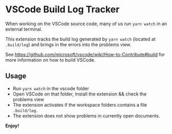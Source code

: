 # VSCode Build Log Tracker

When working on the VSCode source code, many of us run `yarn watch` in an external terminal.

This extension tracks the build log generated by `yarn watch` (located at `.build/log`) and brings in the errors into the problems view.

See https://github.com/microsoft/vscode/wiki/How-to-Contribute#build for more information on how to build VSCode.


## Usage

- Run `yarn watch` in the vscode folder
- Open VSCode on that folder, Install the extension && check the problems view
- The extension activates if the workspace folders contains a file `.build/log`.
- The extension does not show problems in currently open documents.


**Enjoy!**
